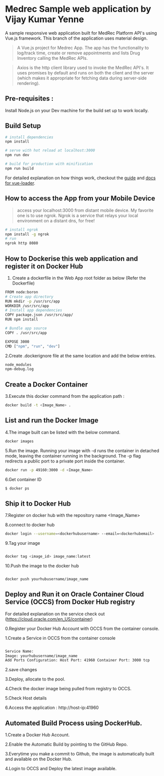 # Medrec Sample web application  by Vijay Kumar Yenne
A sample responsive web application built for MedRec Platform API's using Vue.js framework. This branch of the application uses material design.


> A Vue.js project for Medrec App. The app has the functionality to log/track time, create or remove appointments and lists Drug Inventory calling the MedRec APIs.

> Axios is the http client library used to invoke the MedRec API's. It uses promises by default and runs on both the client and the server (which makes it appropriate for fetching data during server-side rendering). 

## Pre-requisites :
Install Node.js on your Dev machine for the build set up to work locally.

## Build Setup

```bash
# install dependencies
npm install

# serve with hot reload at localhost:3000
npm run dev

# build for production with minification
npm run build
```

For detailed explanation on how things work, checkout the [guide](http://vuejs-templates.github.io/webpack/) and [docs for vue-loader](http://vuejs.github.io/vue-loader).

## How to access the App from your Mobile Device
> access your localhost:3000 from distant mobile device. My favorite one is to use ngrok.
> Ngrok is a service that relays your local environment on a distant dns, for free!

```bash
# install ngrok
npm install -g ngrok
# run
ngrok http 8080
```

## How to Dockerise this web application and register it on Docker Hub
1. Create a dockerfile in the Web App root folder as below (Refer the Dockerfile)

```bash
FROM node:boron
# Create app directory
RUN mkdir -p /usr/src/app
WORKDIR /usr/src/app
# Install app dependencies
COPY package.json /usr/src/app/
RUN npm install

# Bundle app source
COPY . /usr/src/app

EXPOSE 3000
CMD ["npm", "run", "dev"]
```
2.Create .dockerignore file at the same location and add the below entries.

```bash
node_modules
npm-debug.log
```

## Create a Docker Container
3.Execute this docker command from the application path :
```bash
docker build -t <Image_Name> .
```

## List and run the Docker Image
4.The image built can be listed with the below command.

```bash
docker images
```
5.Run the image. Running your image with -d runs the container in detached mode, leaving the container running in the background. The -p flag redirects a public port to a private port inside the container. 

```bash
docker run -p 49160:3000 -d <Image_Name>

```
6.Get container ID

```bash
$ docker ps
```

## Ship it to Docker Hub

7.Register on docker hub with the repository name <Image_Name>

8.connect to docker hub

```bash
docker login --username=<dockerhubusername> --email=<dockerhubemail>

```
9.Tag your image

```bash

docker tag <image_id> image_name:latest

```

10.Push the image to the docker hub

```bash

docker push yourhubusername/image_name

```

## Deploy and Run it on Oracle Container Cloud Service (OCCS) from Docker Hub registry

For detailed explanation on the service check out (https://cloud.oracle.com/en_US/container)

0.Register your Docker Hub Account with OCCS from the container console.

1.Create a Service in OCCS from the container console

```bash

Service Name:
Image: yourhubusername/image_name
Add Ports Configuration: Host Port: 41960 Container Port: 3000 tcp

```

2.save changes

3.Deploy, allocate to the pool.

4.Check the docker image being pulled from registry to OCCS.

5.Check Host details

6.Access the application : http://host-ip:41960


## Automated Build Process using DockerHub.

1.Create a Docker Hub Account.

2.Enable the Automatic Build by pointing to the GitHub Repo.

3.Everytime you make a commit to Github, the image is automatically built and available on the Docker 
Hub.

4.Login to OCCS and Deploy the latest image available.